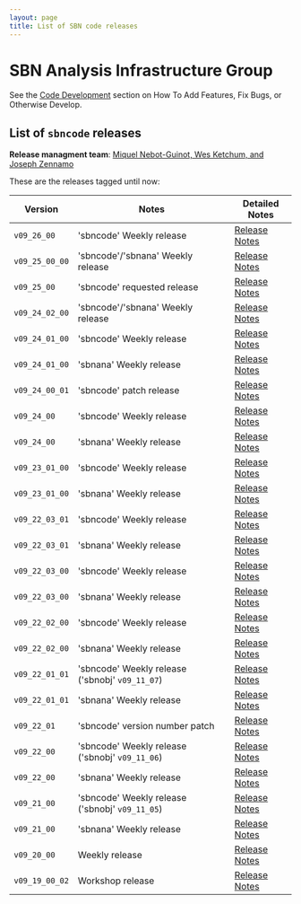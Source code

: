 ```yaml
---
layout: page
title: List of SBN code releases
---
```




SBN Analysis Infrastructure Group
================================================================

See the [Code Development](https://sbnsoftware.github.io/AnalysisInfrastructure/how-to-develop) section on How To Add Features, Fix Bugs, or Otherwise Develop.

List of `sbncode` releases
------------------------------------------------------------------------

**Release managment team**: [Miquel Nebot-Guinot, Wes Ketchum, and Joseph Zennamo](mailto:miquel.nebot@ed.ac.uk,wketchum@fnal.gov,jaz8600@fnal.gov)

These are the releases tagged until now:
  
  | Version                     |      Notes                                  |      Detailed Notes                          
  |-----------------------------|---------------------------------------------|--------------------------------------------
  |`v09_26_00`                  |    'sbncode' Weekly release                 |    [Release Notes]()
  |`v09_25_00_00`               |    'sbncode'/'sbnana' Weekly release        |    [Release Notes]()
  |`v09_25_00`                  |    'sbncode' requested release              |    [Release Notes]() 
  |`v09_24_02_00`               |    'sbncode'/'sbnana' Weekly release        |    [Release Notes]()
  |`v09_24_01_00`               |    'sbncode' Weekly release                 |    [Release Notes]() 
  |`v09_24_01_00`               |    'sbnana'  Weekly release                 |    [Release Notes]()
  |`v09_24_00_01`               |    'sbncode' patch release                  |    [Release Notes]() 
  |`v09_24_00`                  |    'sbncode' Weekly release                 |    [Release Notes]() 
  |`v09_24_00`                  |    'sbnana'  Weekly release                 |    [Release Notes]()
  |`v09_23_01_00`               |    'sbncode' Weekly release                 |    [Release Notes]() 
  |`v09_23_01_00`               |    'sbnana'  Weekly release                 |    [Release Notes]()
  |`v09_22_03_01`               |    'sbncode' Weekly release                 |    [Release Notes]()  
  |`v09_22_03_01`               |    'sbnana'  Weekly release                 |    [Release Notes]()
  |`v09_22_03_00`               |    'sbncode' Weekly release                 |    [Release Notes]() 
  |`v09_22_03_00`               |    'sbnana'  Weekly release                 |    [Release Notes]()
  |`v09_22_02_00`               |    'sbncode' Weekly release                 |    [Release Notes]() 
  |`v09_22_02_00`               |    'sbnana'  Weekly release                 |    [Release Notes]()
  |`v09_22_01_01`               |    'sbncode' Weekly release ('sbnobj' `v09_11_07`)   |    [Release Notes]() 
  |`v09_22_01_01`               |    'sbnana'  Weekly release                 |    [Release Notes]() 
  |`v09_22_01`                  |    'sbncode' version number patch           |    [Release Notes]() 
  |`v09_22_00`                  |    'sbncode' Weekly release ('sbnobj' `v09_11_06`)   |    [Release Notes]()
  |`v09_22_00`                  |    'sbnana'  Weekly release                          |    [Release Notes]()
  |`v09_21_00`                  |    'sbncode' Weekly release ('sbnobj' `v09_11_05`)   |    [Release Notes]()
  |`v09_21_00`                  |    'sbnana'  Weekly release                          |    [Release Notes]()
  |`v09_20_00`                  |    Weekly release                                    |    [Release Notes]()
  |`v09_19_00_02`               |    Workshop release                                  |    [Release Notes]()
  
